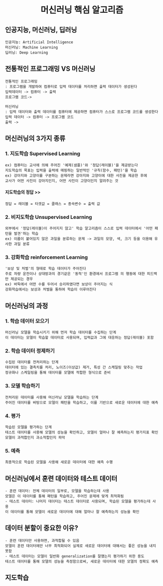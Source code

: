 <div align="center">
  <h1>머신러닝 핵심 알고리즘</h1>
</div>

## 인공지능, 머신러닝, 딥러닝
```
인공지능: Artificial Intelligence
머신러닝: Machine Learning
딥러닝: Deep Learning
```
## 전통적인 프로그래밍 VS 머신러닝
```
전통적인 프로그래밍
: 프로그램을 개발하여 컴퓨터로 입력 데이터를 처리하면 출력 데이터가 생성된다
입력데이터 -> 컴퓨터 -> 출력
프로그램 코드->      
```
```
머신러닝
: 입력 데이터와 출력 데이터를 컴퓨터에 제공하면 컴퓨터가 스스로 프로그램 코드를 생성한다
입력 데이터 -> 컴퓨터 -> 프로그램 코드
출력 -> 
```
## 머신러닝의 3가지 종류
### 1. 지도학습 Supervised Learning
```
ex) 컴퓨터는 교사에 의해 주어진 '예제(샘플)'와 '정답(레이블)'을 제공받는다
지도학습의 목표는 입력을 출력에 매핑하는 일반적인 '규칙(함수, 패턴)'을 학습
ex) 강아지와 고양이를 구분하는 문제라면 강아지와 고양이에 대한 사진을 제공한 후에
교사가 어떤 사진이 강아지인지, 어떤 사진이 고양이인지 알려주는 것 
```
#### 지도학습의 정답 >>
```
정답 = 레이블 = 타겟값 = 클래스 = 종속변수 = 출력 값
```
### 2. 비지도학습 Unsupervised Learning
```
외부에서 '정답(레이블)이 주어지지 않고' 학습 알고리즘이 스스로 입력 데이터에서 '어떤 패턴을 발견'하는 학습
ex) 이름이 붙어있지 않은 과일을 분류하는 문제 -> 과일의 모양, 색, 크기 등을 이용해 유사한 과일 분류
```
### 3. 강화학습 reinforcement Learning
```
'보상 및 처벌'의 형태로 학습 데이터가 주어진다
주로 차량 운전이나 상대방과의 경기같은 '동적'인 환경에서 프로그램 의 행동에 대한 피드백만 제공되는 경우
ex) 바둑에서 어떤 수를 두어서 승리하였다면 보상이 주어지는 식
강화학습에서는 보상과 처벌을 통하여 학습이 이루어진다 
```
## 머신러닝의 과정
### 1. 학습 데이터 모으기
```
머신러닝 모델을 학습시키기 위해 먼저 학습 데이터를 수집하는 단계
이 데이터는 모델이 학습할 데이터로 사용되며, 입력값과 그에 대응하는 정답(레이블) 포함
```
### 2. 학습 데이터 정제하기
```
수집된 데이터를 전처리하는 단계
데이터에 있는 결측치를 처리, 노이즈(이상값) 제거, 특성 간 스케일링 맞추는 작업
정규화나 스케일링을 통해 데이터를 모델에 적합한 형식으로 준비
```

### 3. 모델 학습하기
```
전처리된 데이터를 사용해 머신러닝 모델을 학습하는 단계
주어진 데이터를 바탕으로 모델이 패턴을 학습하고, 이를 기반으로 새로운 데이터에 대한 예측 
```
### 4. 평가
```
학습된 모델을 평가하는 단계
테스트 데이터를 사용해 모델의 성능을 확인하고, 모델이 얼마나 잘 예측하는지 평가지표 확인
모델이 과적합인지 과소적합인지 파악
```

### 5. 예측 
```
최종적으로 학습된 모델을 사용해 새로운 데이터에 대한 예측 수행 
```
## 머신러닝에서 훈련 데이터와 테스트 데이터
```
- 훈련 데이터: 전체 데이터의 일부로, 모델을 학습하는데 사용
모델은 이 데이터를 통해 패턴을 학습하고, 주어진 문제에 맞게 최적화됨
- 테스트 데이터: 나머지 데이터는 테스트 데이터로 사용되며, 학습된 모델을 평가하는데 사용
이 데이터를 통해 모델이 새로운 데이터에 대해 얼마나 잘 예측하는지 성능을 확인
```
## 데이터 분할이 중요한 이유?
```
- 훈련 데이터만 사용하면, 과적합될 수 있음
모델이 훈련 데이터에만 너무 최적화되어 실제로 새로운 데이터에 대해서는 좋은 성능을 내지 못함
- 테스트 데이터는 모델이 일반화 generalization를 잘했는지 평가하기 위한 용도
테스트 데이터를 통해 모델의 성능을 측정함으로써, 새로운 데이터에 대한 모델의 정확도 예측 
```

## 지도학습
```

```














